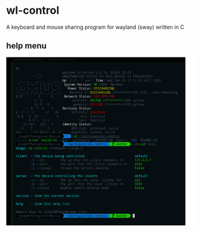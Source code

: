 # wl-control
A keyboard and mouse sharing program for wayland (sway) written in C

## help menu
![wl-control help menu](help-menu.png)

